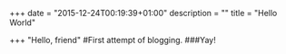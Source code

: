 +++
date = "2015-12-24T00:19:39+01:00"
description = ""
title = "Hello World"

+++
"Hello, friend"
#First attempt of blogging.
###Yay!
